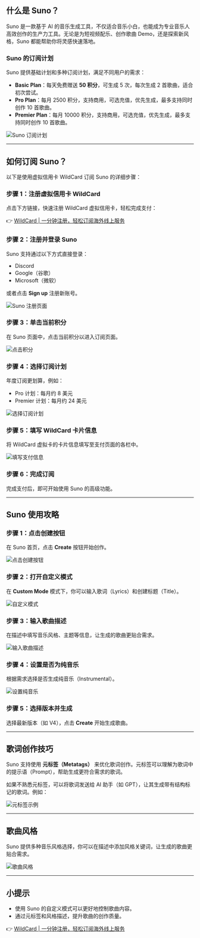 ## 什么是 Suno？

Suno 是一款基于 AI 的音乐生成工具，不仅适合音乐小白，也能成为专业音乐人高效创作的生产力工具。无论是为短视频配乐、创作歌曲 Demo，还是探索新风格，Suno 都能帮助你将灵感快速落地。

### Suno 的订阅计划

Suno 提供基础计划和多种订阅计划，满足不同用户的需求：

- **Basic Plan**：每天免费赠送 **50 积分**，可生成 5 次，每次生成 2 首歌曲，适合初次尝试。
- **Pro Plan**：每月 2500 积分，支持商用，可选充值，优先生成，最多支持同时创作 10 首歌曲。
- **Premier Plan**：每月 10000 积分，支持商用，可选充值，优先生成，最多支持同时创作 10 首歌曲。

![Suno 订阅计划](https://picx.zhimg.com/80/v2-cd412d37f2b45ede6e4edac6bf20adbb_720w.png)

---

## 如何订阅 Suno？

以下是使用虚拟信用卡 WildCard 订阅 Suno 的详细步骤：

### 步骤 1：注册虚拟信用卡 WildCard

点击下方链接，快速注册 WildCard 虚拟信用卡，轻松完成支付：

👉 [WildCard | 一分钟注册，轻松订阅海外线上服务](https://bit.ly/bewildcard)

### 步骤 2：注册并登录 Suno

Suno 支持通过以下方式直接登录：
- Discord
- Google（谷歌）
- Microsoft（微软）

或者点击 **Sign up** 注册新账号。

![Suno 注册页面](https://pic1.zhimg.com/80/v2-ff583b3c09fd4e200c4c900cb2a3f569_720w.png)

### 步骤 3：单击当前积分

在 Suno 页面中，点击当前积分以进入订阅页面。

![点击积分](https://pica.zhimg.com/80/v2-e3fe89f8ffe4e8478b7a64726520aca4_720w.png)

### 步骤 4：选择订阅计划

年度订阅更划算，例如：
- Pro 计划：每月约 8 美元
- Premier 计划：每月约 24 美元

![选择订阅计划](https://pica.zhimg.com/80/v2-cd412d37f2b45ede6e4edac6bf20adbb_720w.png)

### 步骤 5：填写 WildCard 卡片信息

将 WildCard 虚拟卡的卡片信息填写至支付页面的各栏中。

![填写支付信息](https://pica.zhimg.com/80/v2-ab8bdec0976c139aa78bf5b97e898af3_720w.png)

### 步骤 6：完成订阅

完成支付后，即可开始使用 Suno 的高级功能。

---

## Suno 使用攻略

### 步骤 1：点击创建按钮

在 Suno 首页，点击 **Create** 按钮开始创作。

![点击创建按钮](https://picx.zhimg.com/80/v2-ee545ebbb099846f80e71d69054517d7_720w.png)

### 步骤 2：打开自定义模式

在 **Custom Mode** 模式下，你可以输入歌词（Lyrics）和创建标题（Title）。

![自定义模式](https://picx.zhimg.com/80/v2-1adc5596e452f13b77276af47ac94a97_720w.png)

### 步骤 3：输入歌曲描述

在描述中填写音乐风格、主题等信息，让生成的歌曲更贴合需求。

![输入歌曲描述](https://picx.zhimg.com/80/v2-451735b8b53a446311261bfa09d16db8_720w.png)

### 步骤 4：设置是否为纯音乐

根据需求选择是否生成纯音乐（Instrumental）。

![设置纯音乐](https://pica.zhimg.com/80/v2-2223283bcf16f49821137ee4d4827da4_720w.png)

### 步骤 5：选择版本并生成

选择最新版本（如 V4），点击 **Create** 开始生成歌曲。

---

## 歌词创作技巧

Suno 支持使用 **元标签（Metatags）** 来优化歌词创作。元标签可以理解为歌词中的提示语（Prompt），帮助生成更符合需求的歌词。

如果不熟悉元标签，可以将歌词发送给 AI 助手（如 GPT），让其生成带有结构标记的歌词。例如：

![元标签示例](https://pic1.zhimg.com/80/v2-b82824f429aa8311528ac844ea4236cd_720w.png)

---

## 歌曲风格

Suno 提供多种音乐风格选择，你可以在描述中添加风格关键词，让生成的歌曲更贴合需求。

![歌曲风格](https://pic1.zhimg.com/80/v2-f8eca6a531b81b9888418dcabc28be72_720w.png)

---

## 小提示

- 使用 Suno 的自定义模式可以更好地控制歌曲内容。
- 通过元标签和风格描述，提升歌曲的创作质量。

👉 [WildCard | 一分钟注册，轻松订阅海外线上服务](https://bit.ly/bewildcard)